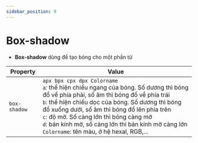 ```yaml
---
sidebar_position: 9
---
```


# Box-shadow

- **Box-shadow** dùng để tạo bóng cho một phần tử

| Property     | Value                                                                                                                                                                                                                                                                                                                                                                                                     |
| ------------ | --------------------------------------------------------------------------------------------------------------------------------------------------------------------------------------------------------------------------------------------------------------------------------------------------------------------------------------------------------------------------------------------------------- |
| `box-shadow` | `apx bpx cpx dpx Colorname`<br />`a`_:_ thể hiện chiều ngang của bóng. Số dương thì bóng đổ về phía phải, số âm thì bóng đổ về phía trái<br />`b`: thể hiện chiều dọc của bóng. Số dương thì bóng đổ xuống dưới, số âm thì bóng đổ lên phía trên<br />`c`: độ mờ. Số càng lớn thì bóng càng mờ<br />`d`: bán kính mờ, số càng lớn thì bán kính mờ càng lớn<br />`Colorname`: tên màu, ở hệ hexal, RGB,... |
